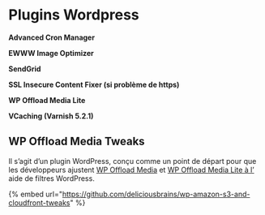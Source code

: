 # Plugins Wordpress

**Advanced Cron Manager**

**EWWW Image Optimizer**

**SendGrid**

**SSL Insecure Content Fixer \(si problème de https\)**

**WP Offload Media Lite**

**VCaching \(Varnish 5.2.1\)**

## WP Offload Media Tweaks

Il s’agit d’un plugin WordPress, conçu comme un point de départ pour que les développeurs ajustent [WP Offload Media](https://deliciousbrains.com/wp-offload-media/) et [WP Offload Media Lite à l’](https://wordpress.org/plugins/amazon-s3-and-cloudfront/) aide de filtres WordPress.

{% embed url="https://github.com/deliciousbrains/wp-amazon-s3-and-cloudfront-tweaks" %}



